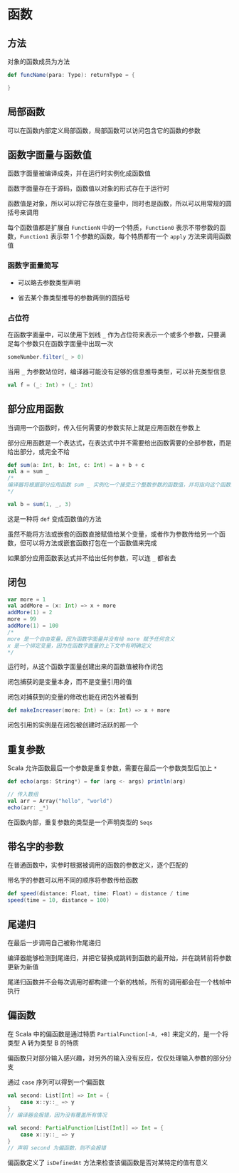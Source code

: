 # 函数

## 方法

对象的函数成员为方法

```scala
def funcName(para: Type): returnType = {

}
```

## 局部函数

可以在函数内部定义局部函数，局部函数可以访问包含它的函数的参数

## 函数字面量与函数值

函数字面量被编译成类，并在运行时实例化成函数值

函数字面量存在于源码，函数值以对象的形式存在于运行时

函数值是对象，所以可以将它存放在变量中，同时也是函数，所以可以用常规的圆括号来调用

每个函数值都是扩展自 `FunctionN` 中的一个特质，`Function0` 表示不带参数的函数，`Function1` 表示带 1 个参数的函数，每个特质都有一个 `apply` 方法来调用函数值

### 函数字面量简写

- 可以略去参数类型声明

- 省去某个靠类型推导的参数两侧的圆括号

### 占位符

在函数字面量中，可以使用下划线 `_` 作为占位符来表示一个或多个参数，只要满足每个参数只在函数字面量中出现一次

```scala
someNumber.filter(_ > 0)
```

当用 `_` 为参数站位时，编译器可能没有足够的信息推导类型，可以补充类型信息

```scala
val f = (_: Int) + (_: Int)
``` 

## 部分应用函数

当调用一个函数时，传入任何需要的参数实际上就是应用函数在参数上

部分应用函数是一个表达式，在表达式中并不需要给出函数需要的全部参数，而是给出部分，或完全不给

```scala
def sum(a: Int, b: Int, c: Int) = a + b + c
val a = sum _
/*
编译器将根据部分应用函数 sum _ 实例化一个接受三个整数参数的函数值，并将指向这个函数值的引用赋值给变量 a
*/

val b = sum(1, _, 3)
```

这是一种将 `def` 变成函数值的方法

虽然不能将方法或嵌套的函数直接赋值给某个变量，或者作为参数传给另一个函数，但可以将方法或嵌套函数打包在一个函数值来完成

如果部分应用函数表达式并不给出任何参数，可以连 `_` 都省去

## 闭包

```scala
var more = 1
val addMore = (x: Int) => x + more
addMore(1) = 2
more = 99
addMore(1) = 100
/*
more 是一个自由变量，因为函数字面量并没有给 more 赋予任何含义
x 是一个绑定变量，因为在函数字面量的上下文中有明确定义
*/
```

运行时，从这个函数字面量创建出来的函数值被称作闭包

闭包捕获的是变量本身，而不是变量引用的值

闭包对捕获到的变量的修改也能在闭包外被看到

```scala
def makeIncreaser(more: Int) = (x: Int) => x + more
```

闭包引用的实例是在闭包被创建时活跃的那一个

## 重复参数

Scala 允许函数最后一个参数是重复参数，需要在最后一个参数类型后加上 `*`

```scala
def echo(args: String*) = for (arg <- args) println(arg)

// 传入数组
val arr = Array("hello", "world")
echo(arr: _*)
```

在函数内部，重复参数的类型是一个声明类型的 `Seqs`

## 带名字的参数

在普通函数中，实参时根据被调用的函数的参数定义，逐个匹配的

带名字的参数可以用不同的顺序将参数传给函数

```scala
def speed(distance: Float, time: Float) = distance / time
speed(time = 10, distance = 100)
```

## 尾递归

在最后一步调用自己被称作尾递归

编译器能够检测到尾递归，并把它替换成跳转到函数的最开始，并在跳转前将参数更新为新值

尾递归函数并不会每次调用时都构建一个新的栈帧，所有的调用都会在一个栈帧中执行

## 偏函数

在 Scala 中的偏函数是通过特质 `PartialFunction[-A, +B]` 来定义的，是一个将类型 A 转为类型 B 的特质

偏函数只对部分输入感兴趣，对另外的输入没有反应，仅仅处理输入参数的部分分支

通过 `case` 序列可以得到一个偏函数

```scala
val second: List[Int] => Int = {
    case x::y::_ => y
}
// 编译器会报错，因为没有覆盖所有情况

val second: PartialFunction[List[Int]] => Int = {
    case x::y::_ => y
}
// 声明 second 为偏函数，则不会报错
```

偏函数定义了 `isDefinedAt` 方法来检查该偏函数是否对某特定的值有意义